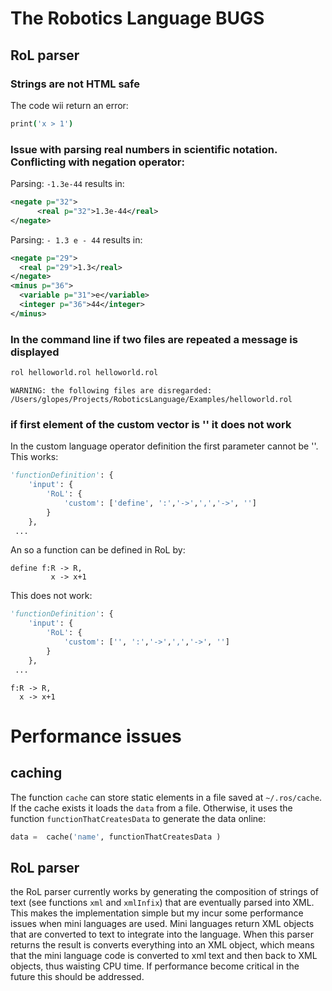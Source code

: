 # The Robotics Language BUGS

## RoL parser

### Strings are not HTML safe

The code wii return an error:

```coffeescript
print('x > 1')
```


###  Issue with parsing real numbers in scientific notation. Conflicting with negation operator:

Parsing: `-1.3e-44` results in:

```xml
<negate p="32">
      <real p="32">1.3e-44</real>
</negate>
```    


Parsing: `- 1.3 e - 44` results in:

```xml
<negate p="29">
  <real p="29">1.3</real>
</negate>
<minus p="36">
  <variable p="31">e</variable>
  <integer p="36">44</integer>
</minus>
```



###  In the command line if two files are repeated a message is displayed

```bash
rol helloworld.rol helloworld.rol
```

```
WARNING: the following files are disregarded:
/Users/glopes/Projects/RoboticsLanguage/Examples/helloworld.rol
```


### if first element of the custom vector is '' it does not work
In the custom language operator definition the first parameter cannot be ''. This works:

```python
'functionDefinition': {
    'input': {
        'RoL': {
            'custom': ['define', ':','->',',','->', '']
        }
    },
 ...
```
An so a function can be defined in RoL by:
```
define f:R -> R,
         x -> x+1
```

This does not work:

```python
'functionDefinition': {
    'input': {
        'RoL': {
            'custom': ['', ':','->',',','->', '']
        }
    },
 ...
```
```
f:R -> R,
  x -> x+1
```


# Performance issues

## caching

The function `cache` can store static elements in a file saved at `~/.ros/cache`. If the cache exists it loads the `data` from a file. Otherwise, it uses the function `functionThatCreatesData` to generate the data online:

```python
data =  cache('name', functionThatCreatesData )
```
## RoL parser

the RoL parser currently works by generating the composition of
strings of text (see functions `xml` and `xmlInfix`) that are eventually parsed into XML.
This makes the implementation simple but my incur some performance issues when mini languages
are used. Mini languages return XML objects that are converted to text to integrate into the language.
When this parser returns the result is converts everything into an XML object, which means that the mini
language code is converted to xml text and then back to XML objects, thus waisting CPU time. If performance
become critical in the future this should be addressed.
